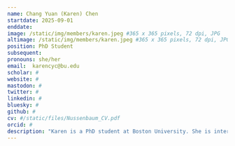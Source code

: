 ```yaml
---
name: Chang Yuan (Karen) Chen 
startdate: 2025-09-01
enddate:
image: /static/img/members/karen.jpeg #365 x 365 pixels, 72 dpi, JPG
altimage: /static/img/members/karen.jpeg #365 x 365 pixels, 72 dpi, JPG
position: PhD Student 
subsequent:
pronouns: she/her
email:  karencyc@bu.edu
scholar: #
website: #
mastodon: #
twitter: #
linkedin: #
bluesky: #
github: #
cv: #/static/files/Nussenbaum_CV.pdf
orcid: #
description: "Karen is a PhD student at Boston University. She is interested in understanding the computational mechanisms of mood dynamics, and how it can guide adaptive learning and decision-making across development. Karen received her BA in Psychological and Behavioral Sciences from University of Cambridge and an MRes from UCL, where she also completed a research placement at Yale University. Outside of research, she is usually trying to train her cat to do tricks, cooking, or climbing!"
---
```


